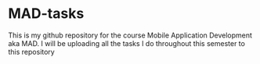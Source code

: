 # MAD-tasks
This is my github repository for the course Mobile Application Development aka MAD. I will be uploading all the tasks I do throughout this semester to this repository
